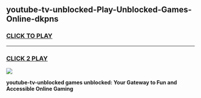 
## youtube-tv-unblocked-Play-Unblocked-Games-Online-dkpns
<h3>
<a href="https://premium76.site?title=youtube-tv-unblocked&ref=25A">CLICK TO PLAY</a></h3>
<hr>

<h3>
<a href="https://premium76.site?title=youtube-tv-unblocked&ref=25A">CLICK 2 PLAY</a>
  
</h3>

<a href="https://premium76.site?title=youtube-tv-unblocked&ref=25A"><img src="https://clearcache.store/games.png"></a>


**youtube-tv-unblocked games unblocked: Your Gateway to Fun and Accessible Online Gaming**

